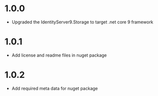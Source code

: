 # 1.0.0
- Upgraded the IdentityServer9.Storage to target .net core 9 framework

# 1.0.1
- Add license and readme files in nuget package

# 1.0.2
- Add required meta data for nuget package
